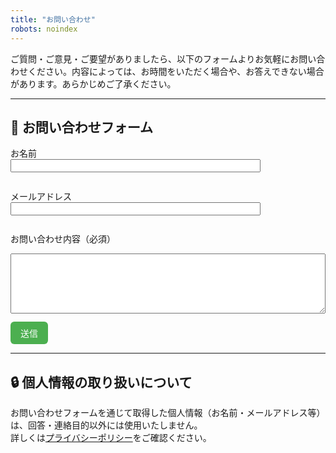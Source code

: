 ```yaml
---
title: "お問い合わせ"
robots: noindex
---
```


ご質問・ご意見・ご要望がありましたら、以下のフォームよりお気軽にお問い合わせください。内容によっては、お時間をいただく場合や、お答えできない場合があります。あらかじめご了承ください。

---

## 📝 お問い合わせフォーム

<form action="https://formspree.io/f/mjkwkvzv" method="POST">
  <label for="name">お名前</label><br>
  <input type="text" id="name" name="name" style="width:100%; max-width:400px; margin-bottom:1em;"><br>

  <label for="text">メールアドレス</label><br>
  <input type="text" id="your_email" name="your_email" style="width:100%; max-width:400px; margin-bottom:1em;"><br>

  <label for="message">お問い合わせ内容（必須）</label><br>
  <textarea id="message" name="message" rows="6" required style="width:100%; max-width:600px; margin-bottom:1em;"></textarea><br>

  <button type="submit" style="padding: 8px 16px; font-size: 1em; border: none; background-color: #4CAF50; color: white; border-radius: 6px; cursor: pointer;">
    送信
  </button>
</form>

---

## 🔒 個人情報の取り扱いについて

お問い合わせフォームを通じて取得した個人情報（お名前・メールアドレス等）は、回答・連絡目的以外には使用いたしません。  
詳しくは[プライバシーポリシー](/privacy/)をご確認ください。